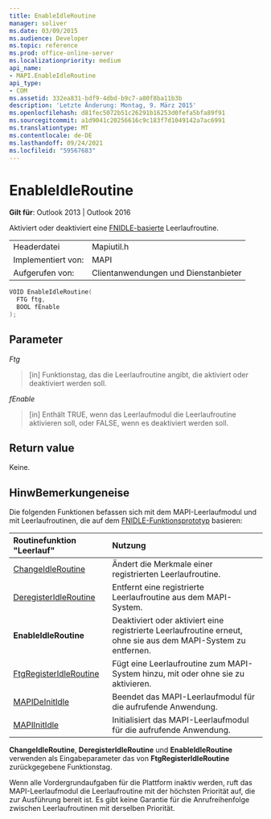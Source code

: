 ```yaml
---
title: EnableIdleRoutine
manager: soliver
ms.date: 03/09/2015
ms.audience: Developer
ms.topic: reference
ms.prod: office-online-server
ms.localizationpriority: medium
api_name:
- MAPI.EnableIdleRoutine
api_type:
- COM
ms.assetid: 332ea831-bdf9-4dbd-b9c7-a80f8ba11b3b
description: 'Letzte Änderung: Montag, 9. März 2015'
ms.openlocfilehash: d81fec5072b51c26291b16253d0fefa5bfa89f91
ms.sourcegitcommit: a1d9041c20256616c9c183f7d1049142a7ac6991
ms.translationtype: MT
ms.contentlocale: de-DE
ms.lasthandoff: 09/24/2021
ms.locfileid: "59567683"
---
```

# <a name="enableidleroutine"></a>EnableIdleRoutine

  
  
**Gilt für**: Outlook 2013 | Outlook 2016 
  
Aktiviert oder deaktiviert eine [FNIDLE-basierte](fnidle.md) Leerlaufroutine. 
  
|||
|:-----|:-----|
|Headerdatei  <br/> |Mapiutil.h  <br/> |
|Implementiert von:  <br/> |MAPI  <br/> |
|Aufgerufen von:  <br/> |Clientanwendungen und Dienstanbieter  <br/> |
   
```cpp
VOID EnableIdleRoutine(
  FTG ftg,
  BOOL fEnable
);
```

## <a name="parameters"></a>Parameter

 _Ftg_
  
> [in] Funktionstag, das die Leerlaufroutine angibt, die aktiviert oder deaktiviert werden soll. 
    
 _fEnable_
  
> [in] Enthält TRUE, wenn das Leerlaufmodul die Leerlaufroutine aktivieren soll, oder FALSE, wenn es deaktiviert werden soll.
    
## <a name="return-value"></a>Return value

Keine.
  
## <a name="remarks"></a>HinwBemerkungeneise

Die folgenden Funktionen befassen sich mit dem MAPI-Leerlaufmodul und mit Leerlaufroutinen, die auf dem [FNIDLE-Funktionsprototyp](fnidle.md) basieren: 
  
|**Routinefunktion "Leerlauf"**|**Nutzung**|
|:-----|:-----|
|[ChangeIdleRoutine](changeidleroutine.md) <br/> |Ändert die Merkmale einer registrierten Leerlaufroutine.  <br/> |
|[DeregisterIdleRoutine](deregisteridleroutine.md) <br/> |Entfernt eine registrierte Leerlaufroutine aus dem MAPI-System.  <br/> |
|**EnableIdleRoutine** <br/> |Deaktiviert oder aktiviert eine registrierte Leerlaufroutine erneut, ohne sie aus dem MAPI-System zu entfernen.  <br/> |
|[FtgRegisterIdleRoutine](ftgregisteridleroutine.md) <br/> |Fügt eine Leerlaufroutine zum MAPI-System hinzu, mit oder ohne sie zu aktivieren.  <br/> |
|[MAPIDeInitIdle](mapideinitidle.md) <br/> |Beendet das MAPI-Leerlaufmodul für die aufrufende Anwendung.  <br/> |
|[MAPIInitIdle](mapiinitidle.md) <br/> |Initialisiert das MAPI-Leerlaufmodul für die aufrufende Anwendung.  <br/> |
   
 **ChangeIdleRoutine**, **DeregisterIdleRoutine** und **EnableIdleRoutine** verwenden als Eingabeparameter das von **FtgRegisterIdleRoutine** zurückgegebene Funktionstag. 
  
Wenn alle Vordergrundaufgaben für die Plattform inaktiv werden, ruft das MAPI-Leerlaufmodul die Leerlaufroutine mit der höchsten Priorität auf, die zur Ausführung bereit ist. Es gibt keine Garantie für die Anrufreihenfolge zwischen Leerlaufroutinen mit derselben Priorität. 
  

